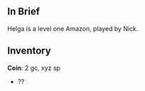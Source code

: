 
## In Brief

Helga is a level one Amazon, played by Nick.

## Inventory

**Coin**: 2 gc, xyz sp

* ??

